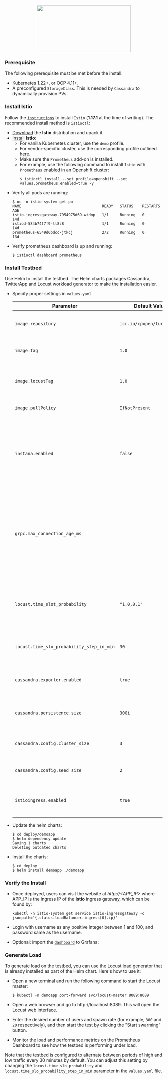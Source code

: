 <p align="center">
  <img width=300 height=150 src="https://cloud.githubusercontent.com/assets/4391815/26681386/05b857c4-46ab-11e7-8c71-15a46d886834.png">
</p>

### Prerequisite
The following prerequisite must be met before the install:
* Kubernetes 1.22+, or OCP 4.11+.
* A preconfigured `StorageClass`. This is needed by `Cassandra` to dynamically provision PVs. 

### Install Istio

Follow the [`instructions`]( https://istio.io/latest/docs/setup/getting-started/) to install `Istio` (**1.17.1** at the time
of writing).
The recommended install method is `istioctl`:

* [Download](https://istio.io/latest/docs/setup/getting-started/#download) the **Istio** distribution and upack it.
* [Install](https://istio.io/latest/docs/setup/getting-started/#install) **Istio**:
    * For vanilla Kubernetes cluster, use the `demo` profile.
    * For vendor-specific cluster, use the corresponding profile
      outlined [here](https://istio.io/latest/docs/setup/platform-setup/).
    * Make sure the `Prometheus` add-on is installed.
    * For example, use the following command to install `Istio` with `Prometheus` enabled in an Openshift cluster:
      ```shell
      $ istioctl install --set profile=openshift --set values.prometheus.enabled=true -y
      ```
* Verify all pods are running:
  ```shell
  $ oc -n istio-system get po
  NAME                                    READY   STATUS    RESTARTS   AGE
  istio-ingressgateway-7954975d69-wtdnp   1/1     Running   0          14d
  istiod-584b74f7f9-ll8z8                 1/1     Running   0          14d
  prometheus-6549d6bdcc-jtkcj             2/2     Running   0          13d
  ```
* Verify prometheus dashboard is up and running:
  ```shell
  $ istioctl dashboard prometheus
  ```

### Install Testbed

Use Helm to install the testbed. The Helm charts packages Cassandra, TwitterApp and Locust workload generator to make the installation easier.

* Specify proper settings in `values.yaml`

   **Parameter** | **Default Value**          | **Type** |  **Description**
    ---|----------------------------|----------|--------------
   `image.repository` | `icr.io/cpopen/turbonomic` | String   | The container image repository
   `image.tag` | `1.0`                      | String   | The image tag for demoapp containers
   `image.locustTag` | `1.0`                      | String   |  The image tag for Locust load generator containers
   `image.pullPolicy` | `IfNotPresent`             | String   | Specify `IfNotPresent`, or `Always`
   `instana.enabled` | `false`                    | Boolean  | Enable **Instana** monitoring. Do not enable if **Istio** service mesh is deployed and Istio sidecar injection is enabled
   `grpc.max_connection_age_ms` |                            | Number   | Specify the time after which server will close the gRPC channel to force client reconnection for load balancing. Do not specify when service mesh is enabled
   `locust.time_slot_probability` | `"1.0,0.1"`                | String   | Specify the alternating traffic patterns between `0.0` (no traffic) and `1.0` (full traffic load)
   `locust.time_slo_probability_step_in_min` | `30`                       | Number   | Specify the time interval before traffic patterns change
   `cassandra.exporter.enabled` | `true`                     | Boolean  | Specify if cassandra exporter should be enabled
   `cassandra.persistence.size` | `30Gi`                     | String   | Specify the storage size for each cassandra node
   `cassandra.config.cluster_size` | `3`                        | Number   | Sepcify the size of cassandra cluster
   `cassandra.config.seed_size` | `2`                        | Number   | Specify the seed size of cassandra cluster
   `istioingress.enabled` | `true`                     | Boolean  | Enable **Istio** ingress. Do not enable if **Istio** is not installed


* Update the helm charts:
  ```shell
  $ cd deploy/demoapp
  $ helm dependency update
  Saving 1 charts
  Deleting outdated charts
  ```
* Install the charts:
  ```shell
  $ cd deploy
  $ helm install demoapp ./demoapp
  ```

### Verify the Install

* Once deployed, users can visit the website at *http://<APP_IP>* where APP_IP is the ingress IP of the **Istio**
  ingress
  gateway, which can be found by:
  ```console
  kubectl -n istio-system get service istio-ingressgateway -o jsonpath='{.status.loadBalancer.ingress[0].ip}'
  ```
* Login with username as any positive integer between 1 and 100, and password same as the username.

* Optional: import the [`dashboard`](./demoapp_yamls/metrics/cass-testbed-grafana-dashboard.json) to Grafana;

### Generate Load
To generate load on the testbed, you can use the Locust load generator that is already installed as part of the Helm chart.
Here's how to use it:

* Open a new terminal and run the following command to start the Locust master:
  ```shell
  $ kubectl -n demoapp port-forward svc/locust-master 8089:8089
  ```

* Open a web browser and go to http://localhost:8089. This will open the Locust web interface.
* Enter the desired number of users and spawn rate (for example, `300` and `20` respectively), and then start the test by clicking the "Start swarming" button.
* Monitor the load and performance metrics on the Prometheus Dashboard to see how the testbed is performing under load.

Note that the testbed is configured to alternate between periods of high and low traffic every 30 minutes by default. 
You can adjust this setting by changing the `locust.time_slo_probability` and `locust.time_slo_probability_step_in_min` parameter in the `values.yaml` file.
